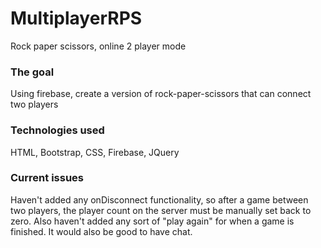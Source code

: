 # MultiplayerRPS
Rock paper scissors, online 2 player mode

### The goal
Using firebase, create a version of rock-paper-scissors that can connect two players

### Technologies used
HTML, Bootstrap, CSS, Firebase, JQuery

### Current issues
Haven't added any onDisconnect functionality, so after a game between two players, the player count on the server must be manually set back to zero. Also haven't added any sort of "play again" for when a game is finished. It would also be good to have chat.